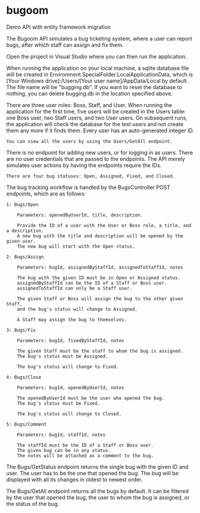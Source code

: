 # bugoom
Demo API with entity framework migration

The Bugoom API simulates a bug ticketing system, where a user can report bugs,
after which staff can assign and fix them.

Open the project in Visual Studio where you can then run the application.

When running the application on your local machine, a sqlite database file will
be created in Environment.SpecialFolder.LocalApplicationData, which is
[Your Windows drive]:/Users/[Your user name]/AppData/Local by default.
The file name will be "bugging.db". If you want to reset the database to nothing,
you can delete bugging.db in the location specified above.

There are three user roles: Boss, Staff, and User.
When running the application for the first time, five users will be created in the Users table:
one Boss user, two Staff users, and two User users. On subsequent runs, the application will
check the database for the test users and not create them any more if it finds them.
Every user has an auto-generated integer ID.

	You can view all the users by using the Users/GetAll endpoint.

There is no endpoint for adding new users, or for logging in as users.
There are no user credentials that are passed to the endpoints.
The API merely simulates user actions by having the endpoints require the IDs.

	There are four bug statuses: Open, Assigned, Fixed, and Closed.

The bug tracking workflow is handled by the BugsController POST endpoints, which are as follows:

	1: Bugs/Open

		Parameters: openedByUserId, title, description.

		Provide the ID of a user with the User or Boss role, a title, and a description.
		A new bug with the title and description will be opened by the given user.
		The new bug will start with the Open status.

	2: Bugs/Assign

		Parameters: bugId, assignedByStaffId, assignedToStaffId, notes

		The bug with the given ID must be in Open or Assigned status.
		assignedByStaffId can be the ID of a Staff or Boss user.
		assignedToStaffId can only be a Staff user.

		The given Staff or Boss will assign the bug to the other given Staff,
		and the bug's status will change to Assigned.

		A Staff may assign the bug to themselves.

	3: Bugs/Fix
		
		Parameters: bugId, fixedByStaffId, notes

		The given Staff must be the staff to whom the bug is assigned.
		The bug's status must be Assigned.

		The bug's status will change to Fixed.

	4: Bugs/Close

		Parameters: bugId, openedByUserId, notes

		The openedByUserId must be the user who opened the bug.
		The bug's status must be Fixed.

		The bug's status will change to Closed.

	5: Bugs/Comment

		Parameters: bugId, staffId, notes

		The staffId must be the ID of a Staff or Boss user.
		The given bug can be in any status.
		The notes will be attached as a comment to the bug.

The Bugs/GetStatus endpoint returns the single bug with the given ID and user. The user has to be the one that opened the bug.
The bug will be displayed with all its changes in oldest to newest order.

The Bugs/GetAll endpoint returns all the bugs by default. It can be filtered by the user that opened the bug,
the user to whom the bug is assigned, or the status of the bug.
